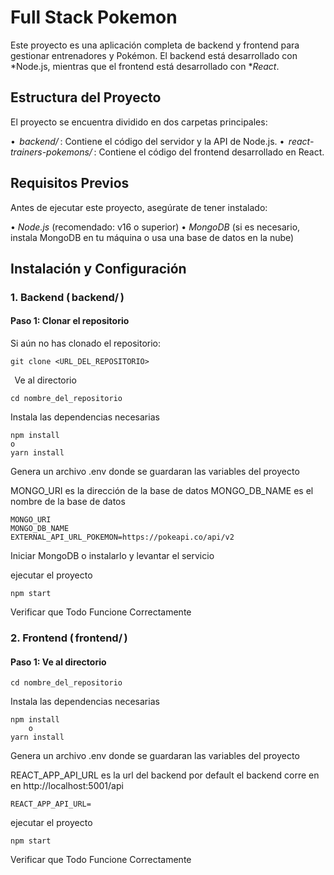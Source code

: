 # Full Stack Pokemon

Este proyecto es una aplicación completa de backend y frontend para gestionar entrenadores y Pokémon. El backend está desarrollado con *Node.js, mientras que el frontend está desarrollado con **React*.

## Estructura del Proyecto

El proyecto se encuentra dividido en dos carpetas principales:

•⁠  ⁠*⁠ backend/ ⁠*: Contiene el código del servidor y la API de Node.js.
•⁠  ⁠*⁠ react-trainers-pokemons/ ⁠*: Contiene el código del frontend desarrollado en React.

## Requisitos Previos

Antes de ejecutar este proyecto, asegúrate de tener instalado:

•⁠  ⁠*Node.js* (recomendado: v16 o superior)
•⁠  ⁠*MongoDB* (si es necesario, instala MongoDB en tu máquina o usa una base de datos en la nube)

## Instalación y Configuración

### 1. Backend (⁠ backend/ ⁠)

#### Paso 1: Clonar el repositorio

Si aún no has clonado el repositorio:

```
git clone <URL_DEL_REPOSITORIO>
```
 ⁠
Ve al directorio 

```
cd nombre_del_repositorio
```
Instala las dependencias necesarias

```
npm install
o
yarn install
```

Genera un archivo .env donde se guardaran las variables del proyecto

MONGO_URI es la dirección de la base de datos
MONGO_DB_NAME es el nombre de la base de datos
⁠
```
MONGO_URI
MONGO_DB_NAME
EXTERNAL_API_URL_POKEMON=https://pokeapi.co/api/v2

```
Iniciar MongoDB o instalarlo y levantar el servicio

ejecutar el proyecto

```
npm start
```

Verificar que Todo Funcione Correctamente




### 2. Frontend (⁠ frontend/ ⁠)

#### Paso 1: Ve al directorio 

```
cd nombre_del_repositorio
```

Instala las dependencias necesarias

```
npm install
    o
yarn install
```

Genera un archivo .env donde se guardaran las variables del proyecto

REACT_APP_API_URL es la url del backend
por default el backend corre en en http://localhost:5001/api

```
REACT_APP_API_URL=
```
ejecutar el proyecto

```
npm start
```
Verificar que Todo Funcione Correctamente
